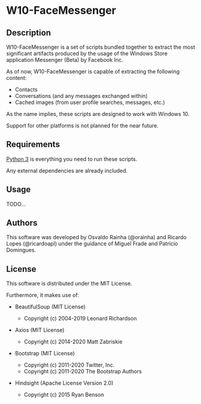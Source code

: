 # W10-FaceMessenger

## Description

W10-FaceMessenger is a set of scripts bundled together to extract the most significant artifacts produced by the usage of the Windows Store application Messenger (Beta) by Facebook Inc.

As of now, W10-FaceMessenger is capable of extracting the following content:
- Contacts
- Conversations (and any messages exchanged within)
- Cached images (from user profile searches, messages, etc.)

As the name implies, these scripts are designed to work with Windows 10.

Support for other platforms is not planned for the near future.

## Requirements

[Python 3](https://www.python.org/) is everything you need to run these scripts.

Any external dependencies are already included.

## Usage

TODO...

## Authors

This software was developed by Osvaldo Rainha (@orainha) and Ricardo Lopes (@ricardoapl) under the guidance of Miguel Frade and Patrício Domingues.

## License

This software is distributed under the MIT License.

Furthermore, it makes use of:

- BeautifulSoup (MIT License)
    - Copyright (c) 2004-2019 Leonard Richardson

- Axios (MIT License)
    - Copyright (c) 2014-2020 Matt Zabriskie

- Bootstrap (MIT License)
    - Copyright (c) 2011-2020 Twitter, Inc.
    - Copyright (c) 2011-2020 The Bootstrap Authors

- Hindsight (Apache License Version 2.0)
    - Copyright (c) 2015 Ryan Benson